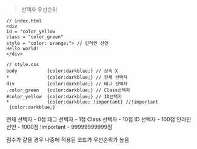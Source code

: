 > 선택자 우선순위

```
// index.html
<div
id = "color_yellow
class = "color_green"
style = "color: orange;"> // 인라인 선언
Hello world!
</div>

// style.css
body           {color:darkblue;} // 상속 X
*              {color:darkblue;} // 전체 선택자
div            {color:darkblue;} // 태그 선택자
.color_green   {color:darkblue;} // Class선택자
#color_yellow  {color:darkblue;} // ID선택자
*              {color:darkblue; !important} //!important
 {color:darkblue;}
```

전체 선택자   - 0점 
태그 선택자   - 1점
Class 선택자 - 10점
ID 선택자    - 100점
인라인 선언   - 1000점
!important  - 99999999999점

점수가 같을 경우 나중에 적용된 코드가 우선순위가 높음
